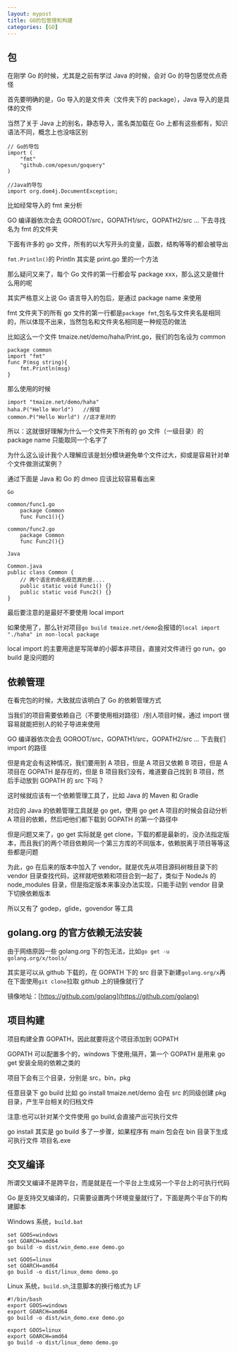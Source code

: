 ```yaml
---
layout: mypost
title: GO的包管理和构建
categories: [GO]
---
```


## 包

在刚学 Go 的时候，尤其是之前有学过 Java 的时候，会对 Go 的导包感觉优点奇怪

首先要明确的是，Go 导入的是文件夹（文件夹下的 package），Java 导入的是具体的文件

当然了关于 Java 上的别名，静态导入，匿名类加载在 Go 上都有这些都有，知识语法不同，概念上也没啥区别

```
// Go的导包
import (
    "fmt"
    "github.com/opesun/goquery"
)

//Java的导包
import org.dom4j.DocumentException;
```

比如经常导入的 fmt 来分析

GO 编译器依次会去 GOROOT/src，GOPATH1/src，GOPATH2/src ... 下去寻找名为 fmt 的文件夹

下面有许多的 go 文件，所有的以大写开头的变量，函数，结构等等的都会被导出

`fmt.Println()`的 Println 其实是 print.go 里的一个方法

那么疑问又来了，每个 Go 文件的第一行都会写 package xxx，那么这又是做什么用的呢

其实严格意义上说 Go 语言导入的包后，是通过 package name 来使用

fmt 文件夹下的所有 go 文件的第一行都是`package fmt`,包名与文件夹名是相同的，所以体现不出来，当然包名和文件夹名相同是一种规范的做法

比如这么一个文件 tmaize.net/demo/haha/Print.go，我们的包名设为 common

```
package common
import "fmt"
func P(msg string){
    fmt.Println(msg)
}
```

那么使用的时候

```
import "tmaize.net/demo/haha"
haha.P("Hello World")   //报错
common.P("Hello World") //这才是对的
```

所以：这就很好理解为什么一个文件夹下所有的 go 文件（一级目录）的 package name 只能取同一个名字了

为什么这么设计我个人理解应该是划分模块避免单个文件过大，抑或是容易针对单个文件做测试案例？

通过下面是 Java 和 Go 的 dmeo 应该比较容易看出来

```
Go

common/func1.go
    package Common
    func Func1(){}

common/func2.go
    package Common
    func Func2(){}

Java

Common.java
public class Common {
    // 两个语言的命名规范真的是....
    public static void Func1() {}
    public static void Func2() {}
}
```

最后要注意的是最好不要使用 local import

如果使用了，那么针对项目`go build tmaize.net/demo`会报错的`local import "./haha" in non-local package`

local import 的主要用途是写简单的小脚本非项目，直接对文件进行 go run，go build 是没问题的

## 依赖管理

在看完包的时候，大致就应该明白了 Go 的依赖管理方式

当我们的项目需要依赖自己（不要使用相对路径）/别人项目时候，通过 import 很容易就能把别人的轮子导进来使用

GO 编译器依次会去 GOROOT/src，GOPATH1/src，GOPATH2/src ... 下去我们 import 的路径

但是肯定会有这种情况，我们要用到 A 项目，但是 A 项目又依赖 B 项目，但是 A 项目在 GOPATH 是存在的，但是 B 项目我们没有，难道要自己找到 B 项目，然后手动放到 GOPATH 的 src 下吗？

这时候就应该有一个依赖管理工具了，比如 Java 的 Maven 和 Gradle

对应的 Java 的依赖管理工具就是 go get，使用 go get A 项目的时候会自动分析 A 项目的依赖，然后吧他们都下载到 GOPATH 的第一个路径中

但是问题又来了，go get 实际就是 get clone，下载的都是最新的，没办法指定版本，而且我们的两个项目依赖同一个第三方库的不同版本，依赖脱离于项目等等这些都是问题

为此，go 在后来的版本中加入了 vendor。就是优先从项目源码树根目录下的 vendor 目录查找代码，这样就吧依赖和项目合到一起了，类似于 NodeJs 的 node_modules 目录，但是指定版本来事没办法实现，只能手动到 vendor 目录下切换依赖版本

所以又有了 godep，glide，govendor 等工具

## golang.org 的官方依赖无法安装

由于网络原因一些 golang.org 下的包无法，比如`go get -u golang.org/x/tools/`

其实是可以从 github 下载的，在 GOPATH 下的 src 目录下新建`golang.org/x`再在下面使用`git clone`拉取 github 上的镜像就行了

镜像地址：[https://github.com/golang](https://github.com/golang)

## 项目构建

项目构建全靠 GOPATH，因此就要将这个项目添加到 GOPATH

GOPATH 可以配置多个的，windows 下使用;隔开，第一个 GOPATH 是用来 go get 安装全局的依赖之类的

项目下会有三个目录，分别是 src，bin，pkg

任意目录下 go build 比如 go install tmaize.net/demo 会在 src 的同级创建 pkg 目录，产生平台相关的归档文件

注意:也可以针对某个文件使用 go build,会直接产出可执行文件

go install 其实是 go build 多了一步骤，如果程序有 main 包会在 bin 目录下生成可执行文件 项目名.exe

## 交叉编译

所谓交叉编译不是跨平台，而是就是在一个平台上生成另一个平台上的可执行代码

Go 是支持交叉编译的，只需要设置两个环境变量就行了，下面是两个平台下的构建脚本

Windows 系统，`build.bat`

```
set GOOS=windows
set GOARCH=amd64
go build -o dist/win_demo.exe demo.go

set GOOS=linux
set GOARCH=amd64
go build -o dist/linux_demo demo.go
```

Linux 系统，`build.sh`,注意脚本的换行格式为 LF

```
#!/bin/bash
export GOOS=windows
export GOARCH=amd64
go build -o dist/win_demo.exe demo.go

export GOOS=linux
export GOARCH=amd64
go build -o dist/linux_demo demo.go
```
